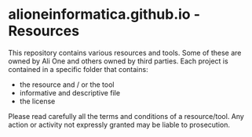 # alioneinformatica.github.io - Resources

This repository contains various resources and tools. Some of these are owned by Ali One and others owned by third parties.
Each project is contained in a specific folder that contains:
- the resource and / or the tool
- informative and descriptive file
- the license

 Please read carefully all the terms and conditions of a resource/tool. Any action or activity not expressly granted may be liable to prosecution.
